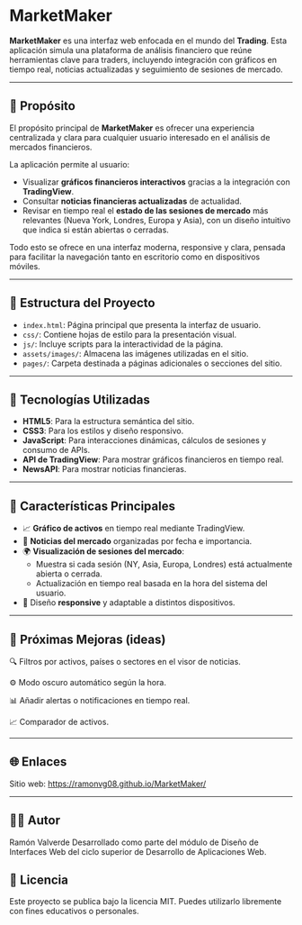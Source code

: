 # MarketMaker

**MarketMaker** es una interfaz web enfocada en el mundo del **Trading**.
Esta aplicación simula una plataforma de análisis financiero que reúne herramientas clave para traders, incluyendo integración con gráficos en tiempo real, noticias actualizadas y seguimiento de sesiones de mercado.

---

## 🎯 Propósito

El propósito principal de **MarketMaker** es ofrecer una experiencia centralizada y clara para cualquier usuario interesado en el análisis de mercados financieros.

La aplicación permite al usuario:

- Visualizar **gráficos financieros interactivos** gracias a la integración con **TradingView**.
- Consultar **noticias financieras actualizadas** de actualidad.
- Revisar en tiempo real el **estado de las sesiones de mercado** más relevantes (Nueva York, Londres, Europa y Asia), con un diseño intuitivo que indica si están abiertas o cerradas.

Todo esto se ofrece en una interfaz moderna, responsive y clara, pensada para facilitar la navegación tanto en escritorio como en dispositivos móviles.

---

## 🧩 Estructura del Proyecto

- `index.html`: Página principal que presenta la interfaz de usuario.
- `css/`: Contiene hojas de estilo para la presentación visual.
- `js/`: Incluye scripts para la interactividad de la página.
- `assets/images/`: Almacena las imágenes utilizadas en el sitio.
- `pages/`: Carpeta destinada a páginas adicionales o secciones del sitio.

---

## 🔧 Tecnologías Utilizadas

- **HTML5**: Para la estructura semántica del sitio.
- **CSS3**: Para los estilos y diseño responsivo.
- **JavaScript**: Para interacciones dinámicas, cálculos de sesiones y consumo de APIs.
- **API de TradingView**: Para mostrar gráficos financieros en tiempo real.
- **NewsAPI**: Para mostrar noticias financieras.

---

## 🚀 Características Principales

- 📈 **Gráfico de activos** en tiempo real mediante TradingView.
- 📰 **Noticias del mercado** organizadas por fecha e importancia.
- 🌍 **Visualización de sesiones del mercado**:
  - Muestra si cada sesión (NY, Asia, Europa, Londres) está actualmente abierta o cerrada.
  - Actualización en tiempo real basada en la hora del sistema del usuario.
- 📱 Diseño **responsive** y adaptable a distintos dispositivos.

---

## 📌 Próximas Mejoras (ideas)
🔍 Filtros por activos, países o sectores en el visor de noticias.

⚙️ Modo oscuro automático según la hora.

📊 Añadir alertas o notificaciones en tiempo real.

📈 Comparador de activos.

---

## 🌐 Enlaces

Sitio web: https://ramonvg08.github.io/MarketMaker/

---

## 👨‍💻 Autor
Ramón Valverde
Desarrollado como parte del módulo de Diseño de Interfaces Web del ciclo superior de Desarrollo de Aplicaciones Web.

## 📄 Licencia
Este proyecto se publica bajo la licencia MIT.
Puedes utilizarlo libremente con fines educativos o personales.
